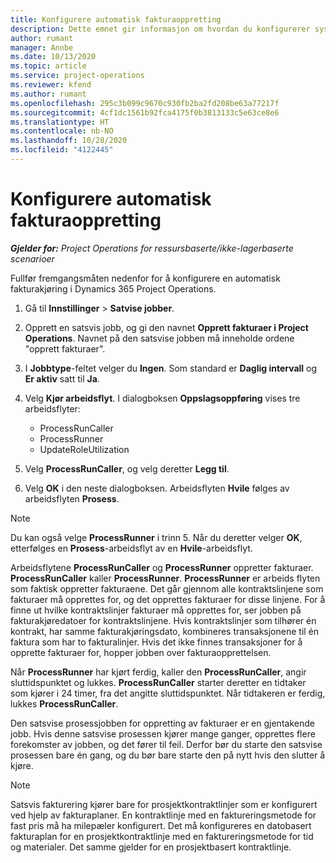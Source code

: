 ```yaml
---
title: Konfigurere automatisk fakturaoppretting
description: Dette emnet gir informasjon om hvordan du konfigurerer systemet til å generere fakturaer automatisk.
author: rumant
manager: Annbe
ms.date: 10/13/2020
ms.topic: article
ms.service: project-operations
ms.reviewer: kfend
ms.author: rumant
ms.openlocfilehash: 295c3b099c9670c930fb2ba2fd208be63a77217f
ms.sourcegitcommit: 4cf1dc1561b92fca4175f0b3813133c5e63ce8e6
ms.translationtype: HT
ms.contentlocale: nb-NO
ms.lasthandoff: 10/28/2020
ms.locfileid: "4122445"
---
```

# <a name="configure-automatic-invoice-creation"></a>Konfigurere automatisk fakturaoppretting

_**Gjelder for:** Project Operations for ressursbaserte/ikke-lagerbaserte scenarioer_


Fullfør fremgangsmåten nedenfor for å konfigurere en automatisk fakturakjøring i Dynamics 365 Project Operations.

1. Gå til **Innstillinger** > **Satvise jobber**.
2. Opprett en satsvis jobb, og gi den navnet **Opprett fakturaer i Project Operations**. Navnet på den satsvise jobben må inneholde ordene "opprett fakturaer".
3. I **Jobbtype**-feltet velger du **Ingen**. Som standard er **Daglig intervall** og **Er aktiv** satt til **Ja**.
4. Velg **Kjør arbeidsflyt**. I dialogboksen **Oppslagsoppføring** vises tre arbeidsflyter:

    - ProcessRunCaller
    - ProcessRunner
    - UpdateRoleUtilization

5. Velg **ProcessRunCaller**, og velg deretter **Legg til**.
6. Velg **OK** i den neste dialogboksen. Arbeidsflyten **Hvile** følges av arbeidsflyten **Prosess**.

  > [!NOTE]
  > Du kan også velge **ProcessRunner** i trinn 5. Når du deretter velger **OK**, etterfølges en **Prosess**-arbeidsflyt av en **Hvile**-arbeidsflyt.

Arbeidsflytene **ProcessRunCaller** og **ProcessRunner** oppretter fakturaer. **ProcessRunCaller** kaller **ProcessRunner**. **ProcessRunner** er arbeids flyten som faktisk oppretter fakturaene. Det går gjennom alle kontraktslinjene som fakturaer må opprettes for, og det opprettes fakturaer for disse linjene. For å finne ut hvilke kontraktslinjer fakturaer må opprettes for, ser jobben på fakturakjøredatoer for kontraktslinjene. Hvis kontraktslinjer som tilhører én kontrakt, har samme fakturakjøringsdato, kombineres transaksjonene til én faktura som har to fakturalinjer. Hvis det ikke finnes transaksjoner for å opprette fakturaer for, hopper jobben over fakturaopprettelsen.

Når **ProcessRunner** har kjørt ferdig, kaller den **ProcessRunCaller**, angir sluttidspunktet og lukkes. **ProcessRunCaller** starter deretter en tidtaker som kjører i 24 timer, fra det angitte sluttidspunktet. Når tidtakeren er ferdig, lukkes **ProcessRunCaller**.

Den satsvise prosessjobben for oppretting av fakturaer er en gjentakende jobb. Hvis denne satsvise prosessen kjører mange ganger, opprettes flere forekomster av jobben, og det fører til feil. Derfor bør du starte den satsvise prosessen bare én gang, og du bør bare starte den på nytt hvis den slutter å kjøre.

> [!NOTE]
> Satsvis fakturering kjører bare for prosjektkontraktlinjer som er konfigurert ved hjelp av fakturaplaner. En kontraktlinje med en faktureringsmetode for fast pris må ha milepæler konfigurert. Det må konfigureres en datobasert fakturaplan for en prosjektkontraktlinje med en faktureringsmetode for tid og materialer. Det samme gjelder for en prosjektbasert kontraktlinje.     
